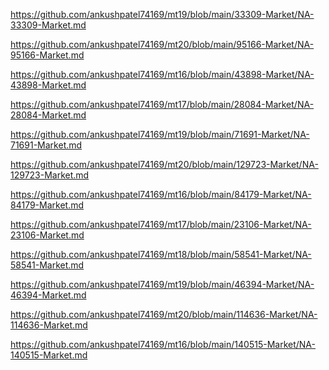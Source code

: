 <p><a href="https://github.com/ankushpatel74169/mt19/blob/main/33309-Market/NA-33309-Market.md">https://github.com/ankushpatel74169/mt19/blob/main/33309-Market/NA-33309-Market.md</a></p><p><a href="https://github.com/ankushpatel74169/mt20/blob/main/95166-Market/NA-95166-Market.md">https://github.com/ankushpatel74169/mt20/blob/main/95166-Market/NA-95166-Market.md</a></p><p><a href="https://github.com/ankushpatel74169/mt16/blob/main/43898-Market/NA-43898-Market.md">https://github.com/ankushpatel74169/mt16/blob/main/43898-Market/NA-43898-Market.md</a></p><p><a href="https://github.com/ankushpatel74169/mt17/blob/main/28084-Market/NA-28084-Market.md">https://github.com/ankushpatel74169/mt17/blob/main/28084-Market/NA-28084-Market.md</a></p><p><a href="https://github.com/ankushpatel74169/mt19/blob/main/71691-Market/NA-71691-Market.md">https://github.com/ankushpatel74169/mt19/blob/main/71691-Market/NA-71691-Market.md</a></p><p><a href="https://github.com/ankushpatel74169/mt20/blob/main/129723-Market/NA-129723-Market.md">https://github.com/ankushpatel74169/mt20/blob/main/129723-Market/NA-129723-Market.md</a></p><p><a href="https://github.com/ankushpatel74169/mt16/blob/main/84179-Market/NA-84179-Market.md">https://github.com/ankushpatel74169/mt16/blob/main/84179-Market/NA-84179-Market.md</a></p><p><a href="https://github.com/ankushpatel74169/mt17/blob/main/23106-Market/NA-23106-Market.md">https://github.com/ankushpatel74169/mt17/blob/main/23106-Market/NA-23106-Market.md</a></p><p><a href="https://github.com/ankushpatel74169/mt18/blob/main/58541-Market/NA-58541-Market.md">https://github.com/ankushpatel74169/mt18/blob/main/58541-Market/NA-58541-Market.md</a></p><p><a href="https://github.com/ankushpatel74169/mt19/blob/main/46394-Market/NA-46394-Market.md">https://github.com/ankushpatel74169/mt19/blob/main/46394-Market/NA-46394-Market.md</a></p><p><a href="https://github.com/ankushpatel74169/mt20/blob/main/114636-Market/NA-114636-Market.md">https://github.com/ankushpatel74169/mt20/blob/main/114636-Market/NA-114636-Market.md</a></p><p><a href="https://github.com/ankushpatel74169/mt16/blob/main/140515-Market/NA-140515-Market.md">https://github.com/ankushpatel74169/mt16/blob/main/140515-Market/NA-140515-Market.md</a></p>
